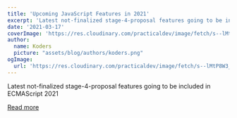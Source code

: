 ```yaml
---
title: 'Upcoming JavaScript Features in 2021'
excerpt: 'Latest not-finalized stage-4-proposal features going to be included in ECMAScript 2021'
date: '2021-03-17'
coverImage: 'https://res.cloudinary.com/practicaldev/image/fetch/s--lMtP8W3_--/c_imagga_scale,f_auto,fl_progressive,h_420,q_auto,w_1000/https://dev-to-uploads.s3.amazonaws.com/uploads/articles/op6hlfzfnhxaj8zyu911.jpg'
author:
  name: Koders
  picture: "assets/blog/authors/koders.png"
ogImage:
  url: 'https://res.cloudinary.com/practicaldev/image/fetch/s--lMtP8W3_--/c_imagga_scale,f_auto,fl_progressive,h_420,q_auto,w_1000/https://dev-to-uploads.s3.amazonaws.com/uploads/articles/op6hlfzfnhxaj8zyu911.jpg'
---
```


Latest not-finalized stage-4-proposal features going to be included in ECMAScript 2021

[Read more](https://dev.to/ageekdev/upcoming-javascript-features-in-2021-2m6d)
